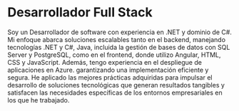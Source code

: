 <h1>Desarrollador Full Stack</h1>

<p>Soy un Desarrollador de software con experiencia en .NET y dominio de C#. Mi enfoque abarca soluciones escalables tanto en el backend, manejando tecnologías .NET y C#, Java, incluida la gestión de bases de datos con SQL Server y PostgreSQL, como en el frontend, donde utilizo Angular, HTML, CSS y JavaScript. Además, tengo experiencia en el despliegue de aplicaciones en Azure. garantizando una implementación eficiente y segura. He aplicado las mejores prácticas adquiridas para impulsar el desarrollo de soluciones tecnológicas que generan resultados tangibles y satisfacen las necesidades específicas de los entornos empresariales en los que he trabajado.</p>





